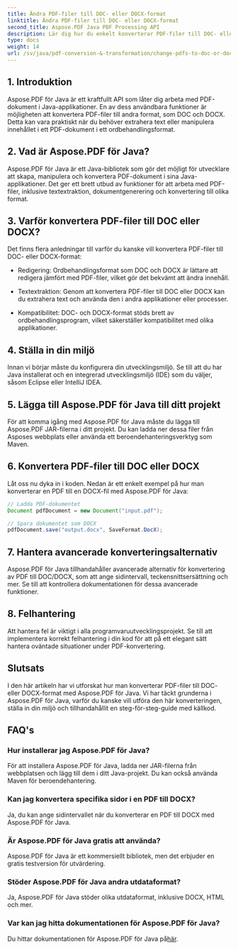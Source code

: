 ```yaml
---
title: Ändra PDF-filer till DOC- eller DOCX-format
linktitle: Ändra PDF-filer till DOC- eller DOCX-format
second_title: Aspose.PDF Java PDF Processing API
description: Lär dig hur du enkelt konverterar PDF-filer till DOC- eller DOCX-format med Aspose.PDF för Java. En steg-för-steg-guide med källkod och vanliga frågor för sömlös dokumenttransformation.
type: docs
weight: 14
url: /sv/java/pdf-conversion-&-transformation/change-pdfs-to-doc-or-docx-format/
---
```


## 1. Introduktion

Aspose.PDF för Java är ett kraftfullt API som låter dig arbeta med PDF-dokument i Java-applikationer. En av dess användbara funktioner är möjligheten att konvertera PDF-filer till andra format, som DOC och DOCX. Detta kan vara praktiskt när du behöver extrahera text eller manipulera innehållet i ett PDF-dokument i ett ordbehandlingsformat.

## 2. Vad är Aspose.PDF för Java?

Aspose.PDF för Java är ett Java-bibliotek som gör det möjligt för utvecklare att skapa, manipulera och konvertera PDF-dokument i sina Java-applikationer. Det ger ett brett utbud av funktioner för att arbeta med PDF-filer, inklusive textextraktion, dokumentgenerering och konvertering till olika format.

## 3. Varför konvertera PDF-filer till DOC eller DOCX?

Det finns flera anledningar till varför du kanske vill konvertera PDF-filer till DOC- eller DOCX-format:

- Redigering: Ordbehandlingsformat som DOC och DOCX är lättare att redigera jämfört med PDF-filer, vilket gör det bekvämt att ändra innehåll.

- Textextraktion: Genom att konvertera PDF-filer till DOC eller DOCX kan du extrahera text och använda den i andra applikationer eller processer.

- Kompatibilitet: DOC- och DOCX-format stöds brett av ordbehandlingsprogram, vilket säkerställer kompatibilitet med olika applikationer.

## 4. Ställa in din miljö

Innan vi börjar måste du konfigurera din utvecklingsmiljö. Se till att du har Java installerat och en integrerad utvecklingsmiljö (IDE) som du väljer, såsom Eclipse eller IntelliJ IDEA.

## 5. Lägga till Aspose.PDF för Java till ditt projekt

För att komma igång med Aspose.PDF för Java måste du lägga till Aspose.PDF JAR-filerna i ditt projekt. Du kan ladda ner dessa filer från Asposes webbplats eller använda ett beroendehanteringsverktyg som Maven.

## 6. Konvertera PDF-filer till DOC eller DOCX

Låt oss nu dyka in i koden. Nedan är ett enkelt exempel på hur man konverterar en PDF till en DOCX-fil med Aspose.PDF för Java:

```java
// Ladda PDF-dokumentet
Document pdfDocument = new Document("input.pdf");

// Spara dokumentet som DOCX
pdfDocument.save("output.docx", SaveFormat.DocX);
```

## 7. Hantera avancerade konverteringsalternativ

Aspose.PDF för Java tillhandahåller avancerade alternativ för konvertering av PDF till DOC/DOCX, som att ange sidintervall, teckensnittsersättning och mer. Se till att kontrollera dokumentationen för dessa avancerade funktioner.

## 8. Felhantering

Att hantera fel är viktigt i alla programvaruutvecklingsprojekt. Se till att implementera korrekt felhantering i din kod för att på ett elegant sätt hantera oväntade situationer under PDF-konvertering.

## Slutsats

I den här artikeln har vi utforskat hur man konverterar PDF-filer till DOC- eller DOCX-format med Aspose.PDF för Java. Vi har täckt grunderna i Aspose.PDF för Java, varför du kanske vill utföra den här konverteringen, ställa in din miljö och tillhandahållit en steg-för-steg-guide med källkod.

## FAQ's

### Hur installerar jag Aspose.PDF för Java?

För att installera Aspose.PDF för Java, ladda ner JAR-filerna från webbplatsen och lägg till dem i ditt Java-projekt. Du kan också använda Maven för beroendehantering.

### Kan jag konvertera specifika sidor i en PDF till DOCX?

Ja, du kan ange sidintervallet när du konverterar en PDF till DOCX med Aspose.PDF för Java.

### Är Aspose.PDF för Java gratis att använda?

Aspose.PDF för Java är ett kommersiellt bibliotek, men det erbjuder en gratis testversion för utvärdering.

### Stöder Aspose.PDF för Java andra utdataformat?

Ja, Aspose.PDF för Java stöder olika utdataformat, inklusive DOCX, HTML och mer.

### Var kan jag hitta dokumentationen för Aspose.PDF för Java?

 Du hittar dokumentationen för Aspose.PDF för Java på[här](https://reference.aspose.com/pdf/java/).